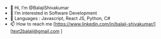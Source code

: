 - 👋 Hi, I’m @BalajiShivakumar
- 👀 I’m interested in Software Development
- 🌱 Languages : Javascript, React JS, Python, C# 
- 📫 How to reach me [https://www.linkedin.com/in/balaji-shivakumar/] [text2balaji@gmail.com ]

<!---
BalajiShivakumar/BalajiShivakumar is a ✨ special ✨ repository because its `README.md` (this file) appears on your GitHub profile.
You can click the Preview link to take a look at your changes.
--->
